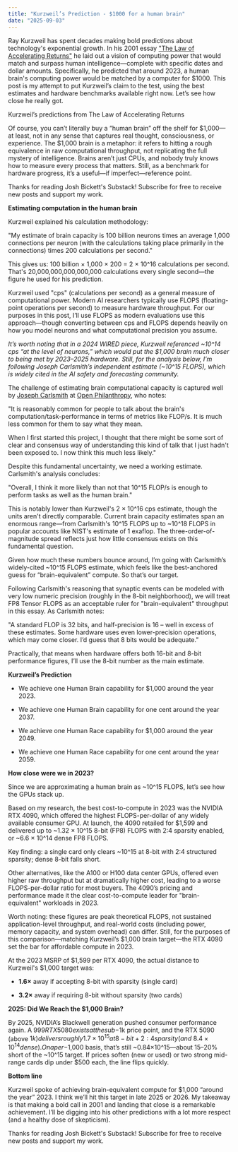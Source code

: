```yaml
---
title: "Kurzweil’s Prediction - $1000 for a human brain"
date: "2025-09-03"
---
```


Ray Kurzweil has spent decades making bold predictions about technology's exponential growth. In his 2001 essay ["The Law of Accelerating Returns"](https://www.writingsbyraykurzweil.com/the-law-of-accelerating-returns) he laid out a vision of computing power that would match and surpass human intelligence—complete with specific dates and dollar amounts. Specifically, he predicted that around 2023, a human brain's computing power would be matched by a computer for $1000. This post is my attempt to put Kurzweil’s claim to the test, using the best estimates and hardware benchmarks available right now. Let’s see how close he really got.

Kurzweil’s predictions from The Law of Accelerating Returns

Of course, you can’t literally buy a “human brain” off the shelf for $1,000—at least, not in any sense that captures real thought, consciousness, or experience. The $1,000 brain is a metaphor: it refers to hitting a rough equivalence in raw computational throughput, not replicating the full mystery of intelligence. Brains aren’t just CPUs, and nobody truly knows how to measure every process that matters. Still, as a benchmark for hardware progress, it’s a useful—if imperfect—reference point.

Thanks for reading Josh Bickett's Substack! Subscribe for free to receive new posts and support my work.

**Estimating computation in the human brain**

Kurzweil explained his calculation methodology:

"My estimate of brain capacity is 100 billion neurons times an average 1,000 connections per neuron (with the calculations taking place primarily in the connections) times 200 calculations per second."

This gives us: 100 billion × 1,000 × 200 = 2 × 10^16 calculations per second. That's 20,000,000,000,000,000 calculations every single second—the figure he used for his prediction.

Kurzweil used "cps" (calculations per second) as a general measure of computational power. Modern AI researchers typically use FLOPS (floating-point operations per second) to measure hardware throughput. For our purposes in this post, I’ll use FLOPS as modern evaluations use this approach—though converting between cps and FLOPS depends heavily on how you model neurons and what computational precision you assume.

_It’s worth noting that in a 2024 WIRED piece, Kurzweil referenced ~10^14 cps “at the level of neurons,” which would put the $1,000 brain much closer to being met by 2023–2025 hardware. Still, for the analysis below, I’m following Joseph Carlsmith’s independent estimate (~10^15 FLOPS), which is widely cited in the AI safety and forecasting community._

The challenge of estimating brain computational capacity is captured well by [Joseph Carlsmith](https://joecarlsmith.com/) at [Open Philanthropy](https://www.openphilanthropy.org/research/how-much-computational-power-does-it-take-to-match-the-human-brain/), who notes:

"It is reasonably common for people to talk about the brain's computation/task-performance in terms of metrics like FLOP/s. It is much less common for them to say what they mean.

When I first started this project, I thought that there might be some sort of clear and consensus way of understanding this kind of talk that I just hadn't been exposed to. I now think this much less likely."

Despite this fundamental uncertainty, we need a working estimate. Carlsmith's analysis concludes:

"Overall, I think it more likely than not that 10^15 FLOP/s is enough to perform tasks as well as the human brain."

This is notably lower than Kurzweil's 2 × 10^16 cps estimate, though the units aren't directly comparable. Current brain capacity estimates span an enormous range—from Carlsmith's 10^15 FLOPS up to ~10^18 FLOPS in popular accounts like NIST's estimate of 1 exaflop. The three-order-of-magnitude spread reflects just how little consensus exists on this fundamental question.

Given how much these numbers bounce around, I’m going with Carlsmith’s widely-cited ~10^15 FLOPS estimate, which feels like the best-anchored guess for “brain-equivalent” compute. So that’s our target.

Following Carlsmith's reasoning that synaptic events can be modeled with very low numeric precision (roughly in the 8-bit neighborhood), we will treat FP8 Tensor FLOPS as an acceptable ruler for "brain-equivalent" throughput in this essay. As Carlsmith notes:

"A standard FLOP is 32 bits, and half-precision is 16 – well in excess of these estimates. Some hardware uses even lower-precision operations, which may come closer. I’d guess that 8 bits would be adequate."

Practically, that means when hardware offers both 16-bit and 8-bit performance figures, I’ll use the 8-bit number as the main estimate.

**Kurzweil’s Prediction**

- We achieve one Human Brain capability for $1,000 around the year 2023.

- We achieve one Human Brain capability for one cent around the year 2037.

- We achieve one Human Race capability for $1,000 around the year 2049.

- We achieve one Human Race capability for one cent around the year 2059.

**How close were we in 2023?**

Since we are approximating a human brain as ~10^15 FLOPS, let’s see how the GPUs stack up.

Based on my research, the best cost-to-compute in 2023 was the NVIDIA RTX 4090, which offered the highest FLOPS-per-dollar of any widely available consumer GPU. At launch, the 4090 retailed for $1,599 and delivered up to ~1.32 × 10^15 8-bit (FP8) FLOPS with 2:4 sparsity enabled, or ~6.6 × 10^14 dense FP8 FLOPS.

Key finding: a single card only clears ~10^15 at 8-bit with 2:4 structured sparsity; dense 8-bit falls short.

Other alternatives, like the A100 or H100 data center GPUs, offered even higher raw throughput but at dramatically higher cost, leading to a worse FLOPS-per-dollar ratio for most buyers. The 4090’s pricing and performance made it the clear cost-to-compute leader for "brain-equivalent" workloads in 2023.

Worth noting: these figures are peak theoretical FLOPS, not sustained application-level throughput, and real-world costs (including power, memory capacity, and system overhead) can differ. Still, for the purposes of this comparison—matching Kurzweil’s $1,000 brain target—the RTX 4090 set the bar for affordable compute in 2023.

At the 2023 MSRP of $1,599 per RTX 4090, the actual distance to Kurzweil's $1,000 target was:

- **1.6×** away if accepting 8-bit with sparsity (single card)

- **3.2×** away if requiring 8-bit without sparsity (two cards)

**2025: Did We Reach the $1,000 Brain?**

By 2025, NVIDIA’s Blackwell generation pushed consumer performance again. A $999 RTX 5080 exists at the sub-$1k price point, and the RTX 5090 (above $1k) delivers roughly 1.7×10^15 at 8-bit + 2:4 sparsity (and ~8.4×10^14 dense). On a per-$1,000 basis, that’s still ~0.84×10^15—about 15–20% short of the ~10^15 target. If prices soften (new or used) or two strong mid-range cards dip under $500 each, the line flips quickly.

**Bottom line**

Kurzweil spoke of achieving brain-equivalent compute for $1,000 “around the year” 2023. I think we’ll hit this target in late 2025 or 2026. My takeaway is that making a bold call in 2001 and landing that close is a remarkable achievement. I’ll be digging into his other predictions with a lot more respect (and a healthy dose of skepticism).

Thanks for reading Josh Bickett's Substack! Subscribe for free to receive new posts and support my work.
